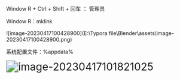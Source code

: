 Window R + Ctrl + Shift + 回车 ： 管理员 

Window R：mklink

![image-20230417100428900](E:\Typora file\Blender\assets\image-20230417100428900.png)



系统配置文件：%appdata%

<img src="E:\Typora file\Blender\assets\image-20230417101821025.png" alt="image-20230417101821025" style="zoom:200%;" />